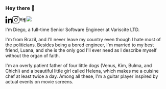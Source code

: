 ### Hey there 👋

<a href="https://www.linkedin.com/in/diegodorta/">
  <img align="left" alt="Diego's LinkedIn" width="22px" src="https://raw.githubusercontent.com/dorta/dorta/master/assets/linkedin.svg" />
</a>
<a href="https://www.instagram.com/diegohdorta/">
  <img align="left" alt="Diego's Instagram" width="22px" src="https://raw.githubusercontent.com/dorta/dorta/master/assets/instagram.png" />
</a>
<a href="https://dorta.pro/resume">
  <img align="left" alt="Diego's Resume" width="22px" src="https://raw.githubusercontent.com/dorta/dorta/master/assets/curriculum.png" />
</a>

![](https://visitor-badge.glitch.me/badge?page_id=dorta.dorta)

I'm Diego, a full-time Senior Software Engineer at Variscite LTD.

I'm from Brazil, and I'll never leave my country even though I hate most of the politicians. Besides being a bored engineer, I'm married to my best friend, Luana, and she is the only god I'll ever need as I describe myself without the organ of faith.

I'm an overly patient father of four little dogs (Venus, Kim, Bulma, and Chichi) and a beautiful little girl called Helena, which makes me a cuisine chef at least twice a day. Among all these, I'm a guitar player inspired by actual events on movie screens.
